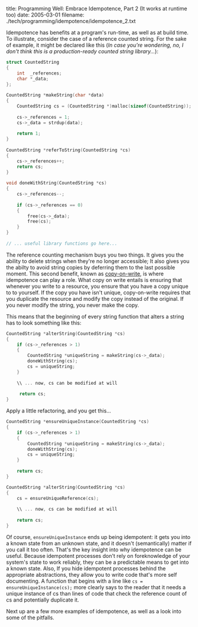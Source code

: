 title: Programming Well: Embrace Idempotence, Part 2 (It works at runtime too)
date: 2005-03-01
filename: ./tech/programming/idempotence/idempotence_2.txt


Idempotence has benefits at a program's run-time, as well as at build
time.  To illustrate, consider the case of a reference counted
string. For the sake of example, it might be declared like this (<i>In
case you're wondering, no, I don't think this is a production-ready
counted string library...</i>):


```c
struct CountedString					
{							
    int  _references;					
    char *_data;						
};             						
							
CountedString *makeString(char *data)			
{							
    CountedString cs = (CountedString *)malloc(sizeof(CountedString));	
							
    cs->_references = 1;					
    cs->_data = strdup(data);				
							
    return 1;						
}							
							
CountedString *referToString(CountedString *cs) 	
{							
    cs->_references++;					
    return cs;						
} 							 
							
void doneWithString(CountedString *cs) 			
{ 							
    cs->_references--; 					
							
    if (cs->_references == 0)				
    {
        free(cs->_data);					
        free(cs); 					
    } 							
}							
							
// ... useful library functions go here...
```

The reference counting mechanism buys you two things. It gives you the
ability to delete strings when they're no longer accessible; It also
gives you the abilty to avoid string copies by deferring them to the
last possible moment. This second benefit, known as <a
href="http://en.wikipedia.org/wiki/Copy-on-write">copy-on-write</a>,
is where idempotence can play a role. What copy on write entails is
ensuring that whenever you write to a resource, you ensure that you
have a copy unique to to yourself. If the copy you have isn't unique,
copy-on-write requires that you duplicate the resource and modify the
copy instead of the original. If you never modify the string, you
never make the copy.


This means that the beginning of every string function that alters a
string has to look something like this:

```c
CountedString *alterString(CountedString *cs) 		
{							
    if (cs->_references > 1)				
    {							
        CountedString *uniqueString = makeString(cs->_data);	
        doneWithString(cs);					
        cs = uniqueString;					
    }								
    
    \\ ... now, cs can be modified at will			
								
     return cs; 
}	
```

Apply a little refactoring, and you get this...

```c
CountedString *ensureUniqueInstance(CountedString *cs)		
{								
    if (cs->_references > 1)					
    {								
        CountedString *uniqueString = makeString(cs->_data);	
        doneWithString(cs);					
        cs = uniqueString;					
    }								
								
    return cs;
}

CountedString *alterString(CountedString *cs) 						
{											
    cs = ensureUniqueReference(cs);							
											
    \\ ... now, cs can be modified at will						
											
    return cs; 
}	
```

Of course, <code>ensureUniqueInstance</code> ends up being idempotent:
it gets you into a known state from an unknown state, and it doesn't
(semantically) matter if you call it too often. That's the key insight
into why idempotence can be useful.  Because idempotent processes
don't rely on foreknowledge of your system's state to work reliably,
they can be a predictable means to get into a known state. Also, If
you hide idempotent processes behind the appropriate abstractions,
they allow you to write code that's more self documenting. A function
that begins with a line like <code>cs =
ensureUniqueInstance(cs);</code> more clearly says to the reader that
it needs a unique instance of cs than lines of code that check the
reference count of cs and potentially duplicate it.

Next up are a few more examples of idempotence, as well as a look into
some of the pitfalls.
